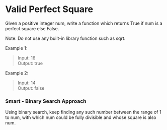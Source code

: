 # Valid Perfect Square
Given a positive integer num, write a function which returns True if num is a perfect square else False.

Note: Do not use any built-in library function such as sqrt.

Example 1:
>Input: 16   
 Output: true
 
Example 2:
> Input: 14   
Output: false

### Smart - Binary Search Approach
Using binary search, keep finding any such number between the
range of 1 to num, with which num could be fully divisible and 
whose square is also num.